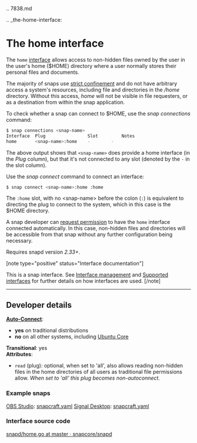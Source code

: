 .. 7838.md

.. _the-home-interface:

# The home interface

The `home` [interface](interface-management.md) allows access to non-hidden files owned by the user in the user's home ($HOME) directory where a user normally stores their personal files and documents.

The majority of snaps use [strict confinement](snap-confinement.md) and do not have arbitrary access a system's resources, including file and directories in the _\/home_ directory. Without this access, _home_ will not be visible in file requesters, or as a destination from within the snap application.

To check whether a snap can connect to $HOME, use the _snap connections_ command:

```bash
$ snap connections <snap-name>
Interface  Plug                Slot         Notes
home       <snap-name>:home    -        -
```

The above output shows that `<snap-name>` does provide a home interface (in the _Plug_ column), but that it's not connected to any slot (denoted by the `-` in the slot column).

Use the _snap connect_ command to connect an interface:

```bash
$ snap connect <snap-name>:home :home
```
The `:home` slot, with no \<snap-name\>  before the colon (`:`) is equivalent to directing the plug to connect to the system, which in this case is the $HOME directory.

A snap developer can [request permission](permission-requests.md) to have the `home` interface connected automatically. In this case, non-hidden files and directories will be accessible from that snap without any further configuration being necessary.

Requires snapd version _2.33+_.

[note type="positive" status="Interface documentation"]

This is a snap interface. See [Interface management](interface-management.md) and [Supported interfaces](supported-interfaces.md) for further details on how interfaces are used.
[/note]

---

<h2 id='heading--dev'>Developer details</h2>

**[Auto-Connect](the-interface-auto-connection-mechanism.md#heading--autoconnect)**:
-  **yes** on traditional distributions
-  **no** on all other systems, including [Ubuntu Core](glossary.md#heading--ubuntu-core)

**Transitional**: yes</br>
**Attributes**:
 * `read` (plug):
  optional, when set to 'all', also allows reading non-hidden files in the home directories of all users as traditional file permissions allow.
  _When set to 'all' this plug becomes non-autoconnect._

### Example snaps

[OBS Studio](https://github.com/snapcrafters/obs-studio): [snapcraft.yaml](https://github.com/snapcrafters/obs-studio/blob/master/snap/snapcraft.yaml)
[Signal Desktop](https://github.com/snapcrafters/signal-desktop): [snapcraft.yaml](https://github.com/snapcrafters/signal-desktop/blob/master/snap/snapcraft.yaml)

### Interface source code

[snapd/home.go at master · snapcore/snapd](https://github.com/snapcore/snapd/blob/master/interfaces/builtin/home.go)